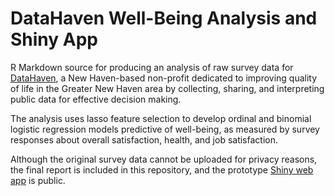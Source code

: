 # DataHaven Well-Being Analysis and Shiny App

R Markdown source for producing an analysis of raw survey data for [DataHaven](http://www.ctdatahaven.org/about.php), a New Haven-based non-profit dedicated to improving quality of life in the Greater New Haven area by collecting, sharing, and interpreting public data for effective decision making. 

The analysis uses lasso feature selection to develop ordinal and binomial logistic regression models predictive of well-being, as measured by survey responses about overall satisfaction, health, and job satisfaction.

Although the original survey data cannot be uploaded for privacy reasons, the final report is included in this repository, and the prototype [Shiny web app](https://langelgjm.shinyapps.io/datahaven) is public.
